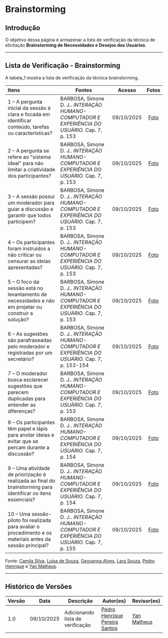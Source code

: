 # Brainstorming

## Introdução

O objetivo dessa página é armazenar a lista de verificação da técnica de elicitação **Brainstorming de Necessidades e Desejos dos Usuários**.

---

## Lista de Verificação - Brainstorming

A tabela_1 mostra a lista de verificação da técnica brainstorming.

| Itens                                                                                                        | Fontes                                                                                            |   Acesso   |                Fotos                |
| :----------------------------------------------------------------------------------------------------------- | ------------------------------------------------------------------------------------------------- | :--------: | :---------------------------------: |
| 1 – A pergunta inicial da sessão é clara e focada em identificar conteúdo, tarefas ou características?       | BARBOSA, Simone D. J.. _INTERAÇÃO HUMANO-COMPUTADOR E EXPERIÊNCIA DO USUÁRIO._ Cap. 7, p. 153     | 09/10/2025 | [Foto](https://postimg.cc/Ffm8gbMy) |
| 2 – A pergunta se refere ao "sistema ideal" para não limitar a criatividade dos participantes?               | BARBOSA, Simone D. J.. _INTERAÇÃO HUMANO-COMPUTADOR E EXPERIÊNCIA DO USUÁRIO._ Cap. 7, p. 153     | 09/10/2025 | [Foto](https://postimg.cc/fJm82tjc) |
| 3 – A sessão possui um moderador para guiar a discussão e garantir que todos participem?                     | BARBOSA, Simone D. J.. _INTERAÇÃO HUMANO-COMPUTADOR E EXPERIÊNCIA DO USUÁRIO._ Cap. 7, p. 153     | 09/10/2025 | [Foto](https://postimg.cc/hfWrd4W7) |
| 4 – Os participantes foram instruídos a não criticar ou censurar as ideias apresentadas?                     | BARBOSA, Simone D. J.. _INTERAÇÃO HUMANO-COMPUTADOR E EXPERIÊNCIA DO USUÁRIO._ Cap. 7, p. 153     | 09/10/2025 | [Foto](https://postimg.cc/hJ58Pc1L) |
| 5 – O foco da sessão está no levantamento de necessidades e não em projetar ou construir a solução?          | BARBOSA, Simone D. J.. _INTERAÇÃO HUMANO-COMPUTADOR E EXPERIÊNCIA DO USUÁRIO._ Cap. 7, p. 153     | 09/10/2025 | [Foto](https://postimg.cc/SjDgwFwm) |
| 6 – As sugestões são parafraseadas pelo moderador e registradas por um secretário?                           | BARBOSA, Simone D. J.. _INTERAÇÃO HUMANO-COMPUTADOR E EXPERIÊNCIA DO USUÁRIO._ Cap. 7, p. 153-154 | 09/10/2025 | [Foto](https://postimg.cc/SJHfhyV7) |
| 7 – O moderador busca esclarecer sugestões que parecem duplicadas para entender as diferenças?               | BARBOSA, Simone D. J.. _INTERAÇÃO HUMANO-COMPUTADOR E EXPERIÊNCIA DO USUÁRIO._ Cap. 7, p. 153     | 09/10/2025 | [Foto](https://postimg.cc/zynKYTVQ) |
| 8 – Os participantes têm papel e lápis para anotar ideias e evitar que se percam durante a discussão?        | BARBOSA, Simone D. J.. _INTERAÇÃO HUMANO-COMPUTADOR E EXPERIÊNCIA DO USUÁRIO._ Cap. 7, p. 154     | 09/10/2025 | [Foto](https://postimg.cc/8jvrLLBh) |
| 9 – Uma atividade de priorização é realizada ao final do brainstorming para identificar os itens essenciais? | BARBOSA, Simone D. J.. _INTERAÇÃO HUMANO-COMPUTADOR E EXPERIÊNCIA DO USUÁRIO._ Cap. 7, p. 154     | 09/10/2025 | [Foto](https://postimg.cc/30mJ0F5h) |
| 10 – Uma sessão-piloto foi realizada para avaliar o procedimento e os materiais antes da sessão principal?   | BARBOSA, Simone D. J.. _INTERAÇÃO HUMANO-COMPUTADOR E EXPERIÊNCIA DO USUÁRIO._ Cap. 7, p. 155     | 09/10/2025 | [Foto](https://postimg.cc/Z9QTfMJT) |

Fonte: [Camila Silva](https://github.com/CamilaSilvaC), [Luísa de Souza](https://github.com/luisa12ll), [Geovanna Alves](https://github.com/GeovannaUmbelino), [Lara Souza](https://github.com/mel14-hub), [Pedro Henrique](https://github.com/pedrohpsantos) e [Yan Matheus](https://github.com/Yanmatheus0812).

---

## Histórico de Versões

| Versão | Data       | Descrição                        | Autor(es)                                                         | Revisor(es)                                      |
| ------ | ---------- | -------------------------------- | ----------------------------------------------------------------- | ------------------------------------------------ |
| 1.0    | 09/10/2025 | Adicionando lista de verificação | [Pedro Henrique Pereira Santos](https://github.com/pedrohpsantos) | [Yan Matheus](https://github.com/Yanmatheus0812) |
